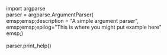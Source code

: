 import argparse<br/>
parser = argparse.ArgumentParser(<br/>
emsp;emsp;description = "A simple argument parser",<br/>
emsp;emsp;epilog="This is where you might put example here"<br/>
emsp;)<br/><br/>
parser.print_help()

